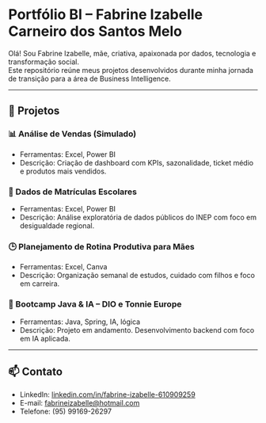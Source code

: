 # Portfólio BI – Fabrine Izabelle Carneiro dos Santos Melo

Olá! Sou Fabrine Izabelle, mãe, criativa, apaixonada por dados, tecnologia e transformação social.  
Este repositório reúne meus projetos desenvolvidos durante minha jornada de transição para a área de Business Intelligence.

---

## 🚀 Projetos

### 📊 Análise de Vendas (Simulado)
- Ferramentas: Excel, Power BI  
- Descrição: Criação de dashboard com KPIs, sazonalidade, ticket médio e produtos mais vendidos.

### 🏫 Dados de Matrículas Escolares
- Ferramentas: Excel, Power BI  
- Descrição: Análise exploratória de dados públicos do INEP com foco em desigualdade regional.

### 🕒 Planejamento de Rotina Produtiva para Mães
- Ferramentas: Excel, Canva  
- Descrição: Organização semanal de estudos, cuidado com filhos e foco em carreira.

### 🤖 Bootcamp Java & IA – DIO e Tonnie Europe
- Ferramentas: Java, Spring, IA, lógica  
- Descrição: Projeto em andamento. Desenvolvimento backend com foco em IA aplicada.

---

## 📫 Contato  
- LinkedIn: [linkedin.com/in/fabrine-izabelle-610909259](https://www.linkedin.com/in/fabrine-izabelle-610909259)  
- E-mail: fabrineizabelle@hotmail.com  
- Telefone: (95) 99169-26297

